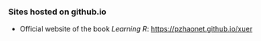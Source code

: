 ### Sites hosted on github.io

- Official website of the book *Learning R*: <https://pzhaonet.github.io/xuer>

